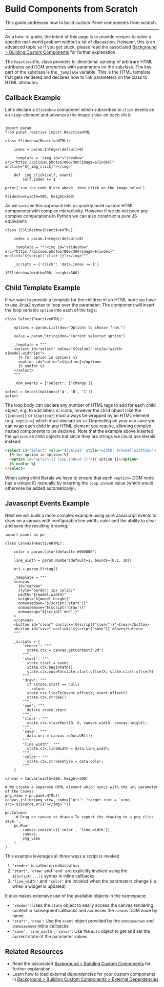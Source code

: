 # Build Components from Scratch

This guide addresses how to build custom Panel components from scratch.

---

As a how-to guide, the intent of this page is to provide recipes to solve a specific real-world problem without a lot of discussion. However, this is an advanced topic so if you get stuck, please read the associated [Background > Building Custom Components](../../background/components/components_custom) for further explanation.

The `ReactiveHTML` class provides bi-directional syncing of arbitrary HTML attributes and DOM properties with parameters on the subclass. The key part of the subclass is the `_template` variable. This is the HTML template that gets rendered and declares how to link parameters on the class to HTML attributes.

## Callback Example

Let's declare a `Slideshow` component which subscribes to `click` events on an `<img>` element and advances the image `index` on each click:

```{pyodide}

import param
from panel.reactive import ReactiveHTML

class Slideshow(ReactiveHTML):

    index = param.Integer(default=0)

    _template = '<img id="slideshow" src="https://picsum.photos/800/300?image=${index}" onclick="${_img_click}"></img>'

    def _img_click(self, event):
        self.index += 1

print('run the code block above, then click on the image below')

Slideshow(width=500, height=200)
```

As we can see this approach lets us quickly build custom HTML components with complex interactivity. However if we do not need any complex computations in Python we can also construct a pure JS equivalent:

```{pyodide}
class JSSlideshow(ReactiveHTML):

    index = param.Integer(default=0)

    _template = """<img id="slideshow" src="https://picsum.photos/800/300?image=${index}" onclick="${script('click')}"></img>"""

    _scripts = {'click': 'data.index += 1'}

JSSlideshow(width=800, height=300)
```

## Child Template Example

If we want to provide a template for the children of an HTML node we have to use Jinja2 syntax to loop over the parameter. The component will insert the loop variable `option` into each of the tags:

```{pyodide}
class Select(ReactiveHTML):

    options = param.List(doc="Options to choose from.")

    value = param.String(doc="Current selected option")

    _template = """
    <select id="select" value="${value}" style="width: ${model.width}px">
      {% for option in options %}
      <option id="option">${option}</option>
      {% endfor %}
    </select>
    """

    _dom_events = {'select': ['change']}

select = Select(options=['A', 'B', 'C'])
select
```

The loop body can declare any number of HTML tags to add for each child object, e.g. to add labels or icons, however the child object (like the `{{option}}` or `${option}`) must always be wrapped by an HTML element (e.g. `<option>`) which must declare an `id`. Depending on your use case you can wrap each child in any HTML element you require, allowing complex nested components to be declared. Note that the example above inserted the `options` as child objects but since they are strings we could use literals instead:

```html
<select id="select" value="${value}" style="width: ${model.width}px">
  {% for option in options %}
  <option id="option-{{ loop.index0 }}">{{ option }}</option>
  {% endfor %}
</select>
```

When using child literals we have to ensure that each `<option>` DOM node has a unique ID manually by inserting the `loop.index0` value (which would otherwise be added automatically).

## Javascript Events Example

Next we will build a more complex example using pure Javascript events to draw on a canvas with configurable line width, color and the ability to clear and save the resulting drawing.

```{pyodide}
import panel as pn

class Canvas(ReactiveHTML):

    color = param.Color(default='#000000')

    line_width = param.Number(default=1, bounds=(0.1, 10))

    uri = param.String()

    _template = """
    <canvas
      id="canvas"
      style="border: 1px solid;"
      width="${model.width}"
      height="${model.height}"
      onmousedown="${script('start')}"
      onmousemove="${script('draw')}"
      onmouseup="${script('end')}"
    >
    </canvas>
    <button id="clear" onclick='${script("clear")}'>Clear</button>
    <button id="save" onclick='${script("save")}'>Save</button>
    """

    _scripts = {
        'render': """
          state.ctx = canvas.getContext("2d")
        """,
        'start': """
          state.start = event
          state.ctx.beginPath()
          state.ctx.moveTo(state.start.offsetX, state.start.offsetY)
        """,
        'draw': """
          if (state.start == null)
            return
          state.ctx.lineTo(event.offsetX, event.offsetY)
          state.ctx.stroke()
        """,
        'end': """
          delete state.start
        """,
        'clear': """
          state.ctx.clearRect(0, 0, canvas.width, canvas.height);
        """,
        'save': """
          data.uri = canvas.toDataURL();
        """,
        'line_width': """
          state.ctx.lineWidth = data.line_width;
        """,
        'color': """
          state.ctx.strokeStyle = data.color;
        """
    }

canvas = Canvas(width=300, height=300)

# We create a separate HTML element which syncs with the uri parameter of the Canvas
png_view = pn.pane.HTML()
canvas.jslink(png_view, code={'uri': "target.text = `<img src='${source.uri}'></img>`"})

pn.Column(
    '# Drag on canvas to draw\n To export the drawing to a png click save.',
    pn.Row(
        canvas.controls(['color', 'line_width']),
        canvas,
        png_view
    )
)
```

This example leverages all three ways a script is invoked:

1. `'render'` is called on initialization
2. `'start'`, `'draw'` and `'end'` are explicitly invoked using the `${script(...)}` syntax in inline callbacks
3. `'line_width'` and `'color'` are invoked when the parameters change (i.e. when a widget is updated)

It also makes extensive use of the available objects in the namespace:

- `'render'`: Uses the `state` object to easily access the canvas rendering context in subsequent callbacks and accesses the `canvas` DOM node by name.
- `'start'`, `'draw'`:  Use the `event` object provided by the `onmousedown` and `onmousemove` inline callbacks
- `'save'`, `'line_width'`, `'color'`: Use the `data` object to get and set the current state of the parameter values


## Related Resources
- Read the associated [Background > Building Custom Components](../../background/components/components_custom) for further explanation.
- Learn how to load external dependencies for your custom components in [Background > Building Custom Components > External Dependencies](../../background/components/components_custom#external-dependencies)
